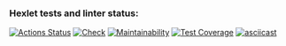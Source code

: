 ### Hexlet tests and linter status:
[![Actions Status](https://github.com/jespy666/python-project-50/workflows/hexlet-check/badge.svg)](https://github.com/jespy666/python-project-50/actions)
[![Check](https://github.com/jespy666/python-project-50/actions/workflows/check.yml/badge.svg)](https://github.com/jespy666/python-project-50/actions/workflows/check.yml)
[![Maintainability](https://api.codeclimate.com/v1/badges/be122415f46c4c38bfd1/maintainability)](https://codeclimate.com/github/jespy666/python-project-50/maintainability)
[![Test Coverage](https://api.codeclimate.com/v1/badges/be122415f46c4c38bfd1/test_coverage)](https://codeclimate.com/github/jespy666/python-project-50/test_coverage)
[![asciicast](https://asciinema.org/a/580709.svg)](https://asciinema.org/a/580709)
